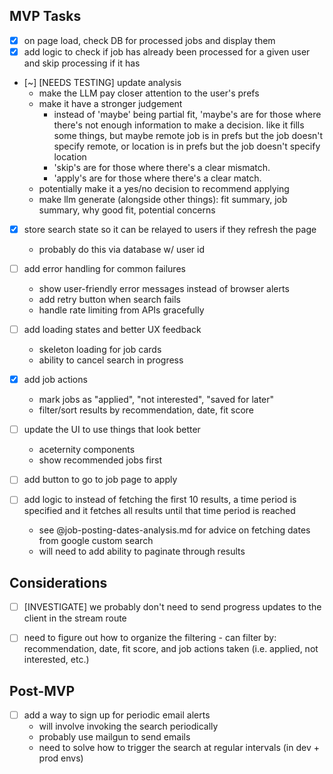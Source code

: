 ## MVP Tasks
- [x] on page load, check DB for processed jobs and display them
- [x] add logic to check if job has already been processed for a given user and skip processing if it has
- [~] [NEEDS TESTING] update analysis
    + make the LLM pay closer attention to the user's  prefs 
    + make it have a stronger judgement
        + instead of 'maybe' being partial fit, 'maybe's are for those where there's not enough information to make a decision. like it fills some things, but maybe remote job is in prefs but the job doesn't specify remote, or location is in prefs but the job doesn't specify location
        + 'skip's are for those where there's a clear mismatch. 
        + 'apply's are for those where there's a clear match.
    + potentially make it a yes/no decision to recommend applying
    + make llm generate (alongside other things): fit summary, job summary, why good fit, potential concerns

- [x] store search state so it can be relayed to users if they refresh the page
    + probably do this via database w/ user id


- [ ] add error handling for common failures
    + show user-friendly error messages instead of browser alerts
    + add retry button when search fails
    + handle rate limiting from APIs gracefully

- [ ] add loading states and better UX feedback
    + skeleton loading for job cards
    + ability to cancel search in progress


- [x] add job actions
    + mark jobs as "applied", "not interested", "saved for later"
    + filter/sort results by recommendation, date, fit score

- [ ] update the UI to use things that look better
    + aceternity components
    + show recommended jobs first

- [ ] add button to go to job page to apply

- [ ] add logic to instead of fetching the first 10 results, a time period is specified and it fetches all results until that time period is reached
    + see @job-posting-dates-analysis.md for advice on fetching dates from google custom search
    + will need to add ability to paginate through results


## Considerations
- [ ] [INVESTIGATE] we probably don't need to send progress updates to the client in the stream route
- [ ] need to figure out how to organize the filtering - can filter by: recommendation, date, fit score, and job actions taken (i.e. applied, not interested, etc.)


## Post-MVP
- [ ] add a way to sign up for periodic email alerts
    + will involve invoking the search periodically
    + probably use mailgun to send emails
    + need to solve how to trigger the search at regular intervals (in dev + prod envs)
